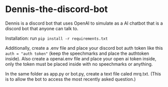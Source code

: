 # Dennis-the-discord-bot
Dennis is a discord bot that uses OpenAI to simulate as a AI chatbot that is a discord bot that anyone can talk to.



Installation:
run `pip install -r requirements.txt`

Additionally, create a .env file and place your discord bot auth token like this 
`auth = "auth token"` (keep the speechmarks and place the authtoken inside).
Also create a openai.env file and place your open ai token inside, only the token must be placed inside with no speechmarks or anything.

In the same folder as app.py or bot.py, create a text file caled mrq.txt. (This is to allow the bot to access the most recently asked question.)
